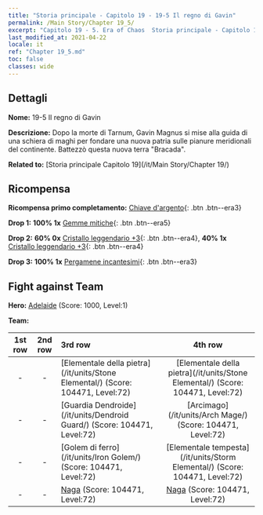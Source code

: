 ```yaml
---
title: "Storia principale - Capitolo 19 - 19-5 Il regno di Gavin"
permalink: /Main Story/Chapter 19_5/
excerpt: "Capitolo 19 - 5. Era of Chaos  Storia principale - Capitolo 19_5. 19-5 Il regno di Gavin"
last_modified_at: 2021-04-22
locale: it
ref: "Chapter 19_5.md"
toc: false
classes: wide
---
```


## Dettagli

 **Nome:** 19-5 Il regno di Gavin

 **Descrizione:** Dopo la morte di Tarnum, Gavin Magnus si mise alla guida di una schiera di maghi per fondare una nuova patria sulle pianure meridionali del continente. Battezzò questa nuova terra \"Bracada\".

 **Related to:** [Storia principale Capitolo 19](/it/Main Story/Chapter 19/)

## Ricompensa

 **Ricompensa primo completamento:** [Chiave d'argento](/ItemsIT/con_693/){: .btn .btn--era3}

 **Drop 1:** **100% 1x** [Gemme mitiche](/ItemsIT/mat_65/){: .btn .btn--era5}

 **Drop 2:** **60% 0x** [Cristallo leggendario +3](/ItemsIT/mat_59/){: .btn .btn--era4}, **40% 1x** [Cristallo leggendario +3](/ItemsIT/mat_59/){: .btn .btn--era4}

 **Drop 3:** **100% 1x** [Pergamene incantesimi](/ItemsIT/con_694/){: .btn .btn--era3}


## Fight against Team
 **Hero:** [Adelaide](/it/heroes/Adelaide/) (Score: 1000, Level:1)

 **Team:**


  | 1st row | 2nd row | 3rd row | 4th row |
  |:----:|:----:|:----|:----:|
  | - | - | [Elementale della pietra](/it/units/Stone Elemental/) (Score: 104471, Level:72)  | [Elementale della pietra](/it/units/Stone Elemental/) (Score: 104471, Level:72)  |
  | - | - | [Guardia Dendroide](/it/units/Dendroid Guard/) (Score: 104471, Level:72)  | [Arcimago](/it/units/Arch Mage/) (Score: 104471, Level:72)  |
  | - | - | [Golem di ferro](/it/units/Iron Golem/) (Score: 104471, Level:72)  | [Elementale tempesta](/it/units/Storm Elemental/) (Score: 104471, Level:72)  |
  | - | - | [Naga](/it/units/Naga/) (Score: 104471, Level:72)  | [Naga](/it/units/Naga/) (Score: 104471, Level:72)  |


